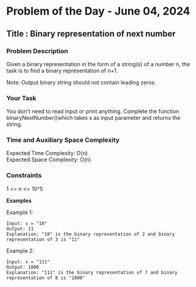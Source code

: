 # Problem of the Day - June 04, 2024

## Title : Binary representation of next number

### Problem Description

Given a binary representation in the form of a string(s) of a number n, the task is to find a binary representation of n+1.

Note: Output binary string should not contain leading zeros.

### Your Task

You don't need to read input or print anything. Complete the function binaryNextNumber()which takes s as input parameter and returns the string.

### Time and Auxiliary Space Complexity

Expected Time Complexity: O(n) \
Expected Space Complexity: O(n)

### Constraints

1 <= n <= 10^5

**Examples**

Example 1:
```
Input: s = "10"
Output: 11
Explanation: "10" is the binary representation of 2 and binary representation of 3 is "11"

```

Example 2:
```
Input: s = "111"
Output: 1000
Explanation: "111" is the binary representation of 7 and binary representation of 8 is "1000"

```



